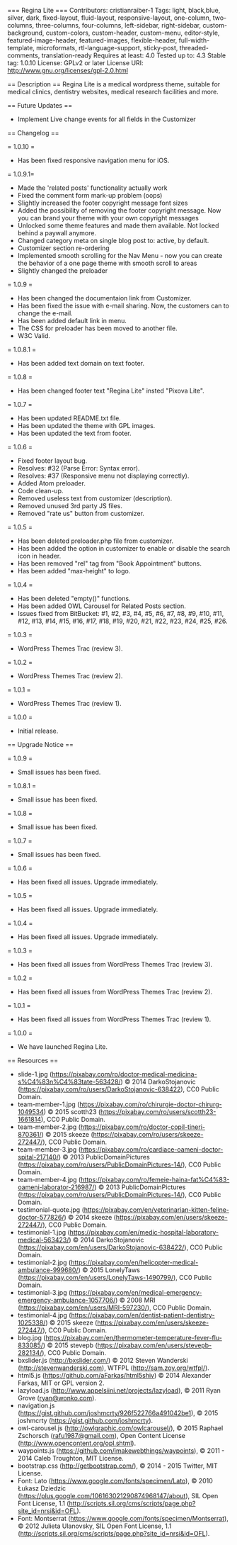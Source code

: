 === Regina Lite ===
Contributors: cristianraiber-1
Tags: light, black,blue, silver, dark, fixed-layout, fluid-layout, responsive-layout, one-column, two-columns, three-columns, four-columns, left-sidebar, right-sidebar, custom-background, custom-colors, custom-header, custom-menu, editor-style, featured-image-header, featured-images, flexible-header, full-width-template, microformats, rtl-language-support, sticky-post, threaded-comments, translation-ready
Requires at least: 4.0
Tested up to: 4.3
Stable tag: 1.0.10
License: GPLv2 or later
License URI: http://www.gnu.org/licenses/gpl-2.0.html

== Description ==
Regina Lite is a medical wordpress theme, suitable for medical clinics, dentistry websites, medical research facilities and more.

== Future Updates ==

* Implement Live change events for all fields in the Customizer

== Changelog ==

= 1.0.10 =
* Has been fixed responsive navigation menu for iOS.

= 1.0.9.1=
* Made the 'related posts' functionality actually work
* Fixed the comment form mark-up problem (oops)
* Slightly increased the footer copyright message font sizes
* Added the possibility of removing the footer copyright message. Now you can brand your theme with your own copyright messages
* Unlocked some theme features and made them available. Not locked behind a paywall anymore.
* Changed category meta on single blog post to: active, by default.
* Customizer section re-ordering
* Implemented smooth scrolling for the Nav Menu - now you can create the behavior of a one page theme with smooth scroll to areas
* Slightly changed the preloader

= 1.0.9 =
* Has been changed the documentaion link from Customizer.
* Has been fixed the issue with e-mail sharing. Now, the customers can to change the e-mail.
* Has been added default link in menu.
* The CSS for preloader has been moved to another file.
* W3C Valid.

= 1.0.8.1 =
* Has been added text domain on text footer.

= 1.0.8 =
* Has been changed footer text "Regina Lite" insted "Pixova Lite".

= 1.0.7 =
* Has been updated README.txt file.
* Has been updated the theme with GPL images.
* Has been updated the text from footer.

= 1.0.6 =
* Fixed footer layout bug.
* Resolves: #32 (Parse Error: Syntax error).
* Resolves: #37 (Responsive menu not displaying correctly).
* Added Atom preloader.
* Code clean-up.
* Removed useless text from customizer (description).
* Removed unused 3rd party JS files.
* Removed "rate us" button from customizer.

= 1.0.5 =
* Has been deleted preloader.php file from customizer.
* Has been added the option in customizer to enable or disable the search icon in header.
* Has been removed "rel" tag from "Book Appointment" buttons.
* Has been added "max-height" to logo.

= 1.0.4 =
* Has been deleted "empty()" functions.
* Has been added OWL Carousel for Related Posts section.
* Issues fixed from BitBucket: #1, #2, #3, #4, #5, #6, #7, #8, #9, #10, #11, #12, #13, #14, #15, #16, #17, #18, #19, #20, #21, #22, #23, #24, #25, #26.

= 1.0.3 =
* WordPress Themes Trac (review 3).

= 1.0.2 =
* WordPress Themes Trac (review 2).

= 1.0.1 =
* WordPress Themes Trac (review 1).

= 1.0.0 =
* Initial release.

== Upgrade Notice ==

= 1.0.9 =
* Small issues has been fixed.

= 1.0.8.1 =
* Small issue has been fixed.

= 1.0.8 =
* Small issue has been fixed.

= 1.0.7 =
* Small issues has been fixed.

= 1.0.6 =
* Has been fixed all issues. Upgrade immediately.

= 1.0.5 =
* Has been fixed all issues. Upgrade immediately.

= 1.0.4 =
* Has been fixed all issues. Upgrade immediately.

= 1.0.3 =
* Has been fixed all issues from WordPress Themes Trac (review 3).

= 1.0.2 =
* Has been fixed all issues from WordPress Themes Trac (review 2).

= 1.0.1 =
* Has been fixed all issues from WordPress Themes Trac (review 1).

= 1.0.0 =
* We have launched Regina Lite.

== Resources ==
* slide-1.jpg (https://pixabay.com/ro/doctor-medical-medicina-s%C4%83n%C4%83tate-563428/) © 2014 DarkoStojanovic (https://pixabay.com/ro/users/DarkoStojanovic-638422), CC0 Public Domain.
* team-member-1.jpg (https://pixabay.com/ro/chirurgie-doctor-chirurg-1049534) © 2015 scotth23 (https://pixabay.com/ro/users/scotth23-1661814), CC0 Public Domain.
* team-member-2.jpg (https://pixabay.com/ro/doctor-copil-tineri-870361/) © 2015 skeeze (https://pixabay.com/ro/users/skeeze-272447/), CC0 Public Domain.
* team-member-3.jpg (https://pixabay.com/ro/cardiace-oameni-doctor-spital-217140/) © 2013 PublicDomainPictures (https://pixabay.com/ro/users/PublicDomainPictures-14/), CC0 Public Domain.
* team-member-4.jpg (https://pixabay.com/ro/femeie-haina-fat%C4%83-oameni-laborator-216987/) © 2013 PublicDomainPictures (https://pixabay.com/ro/users/PublicDomainPictures-14/), CC0 Public Domain.
* testimonial-quote.jpg (https://pixabay.com/en/veterinarian-kitten-feline-doctor-577826/) © 2014 skeeze (https://pixabay.com/en/users/skeeze-272447/), CC0 Public Domain.
* testimonial-1.jpg (https://pixabay.com/en/medic-hospital-laboratory-medical-563423/) © 2014 DarkoStojanovic (https://pixabay.com/en/users/DarkoStojanovic-638422/), CC0 Public Domain.
* testimonial-2.jpg (https://pixabay.com/en/helicopter-medical-ambulance-999680/) © 2015 LonelyTaws (https://pixabay.com/en/users/LonelyTaws-1490799/), CC0 Public Domain.
* testimonial-3.jpg (https://pixabay.com/en/medical-emergency-emergency-ambulance-1057706/) © 2008 MRI (https://pixabay.com/en/users/MRI-597230/), CC0 Public Domain.
* testimonial-4.jpg (https://pixabay.com/en/dentist-patient-dentistry-1025338/) © 2015 skeeze (https://pixabay.com/en/users/skeeze-272447/), CC0 Public Domain.
* blog.jpg (https://pixabay.com/en/thermometer-temperature-fever-flu-833085/) © 2015 stevepb (https://pixabay.com/en/users/stevepb-282134/), CC0 Public Domain.
* bxslider.js (http://bxslider.com/) © 2012 Steven Wanderski (http://stevenwanderski.com), WTFPL (http://sam.zoy.org/wtfpl/).
* html5.js (https://github.com/aFarkas/html5shiv) © 2014 Alexander Farkas, MIT or GPL version 2.
* lazyload.js (http://www.appelsiini.net/projects/lazyload), © 2011 Ryan Grove (ryan@wonko.com).
* navigation.js (https://gist.github.com/joshmcrty/926f522766a491042be1), © 2015 joshmcrty (https://gist.github.com/joshmcrty).
* owl-carousel.js (http://owlgraphic.com/owlcarousel/), © 2015 Raphael Zschorsch (rafu1987@gmail.com), Open Content License (http://www.opencontent.org/opl.shtml).
* waypoints.js (https://github.com/imakewebthings/waypoints), © 2011 - 2014 Caleb Troughton, MIT License.
* bootstrap.css (http://getbootstrap.com/), © 2014 - 2015 Twitter, MIT License.
* Font: Lato (https://www.google.com/fonts/specimen/Lato), © 2010 Łukasz Dziedzic (https://plus.google.com/106163021290874968147/about), SIL Open Font License, 1.1 (http://scripts.sil.org/cms/scripts/page.php?site_id=nrsi&id=OFL).
* Font: Montserrat (https://www.google.com/fonts/specimen/Montserrat), © 2012 Julieta Ulanovsky, SIL Open Font License, 1.1 (http://scripts.sil.org/cms/scripts/page.php?site_id=nrsi&id=OFL).

